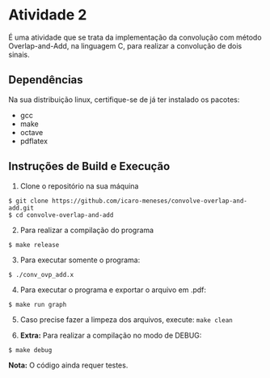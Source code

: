 # Atividade 2

É uma atividade que se trata da implementação da convolução com método Overlap-and-Add, na linguagem C, para realizar a 
convolução de dois sinais.

## Dependências

Na sua distribuição linux, certifique-se de já ter instalado os pacotes:

- gcc
- make
- octave
- pdflatex

## Instruções de Build e Execução

1. Clone o repositório na sua máquina

```
$ git clone https://github.com/icaro-meneses/convolve-overlap-and-add.git
$ cd convolve-overlap-and-add
```

2. Para realizar a compilação do programa

```
$ make release
```

3. Para executar somente o programa:

```
$ ./conv_ovp_add.x
```

4. Para executar o programa e exportar o arquivo em .pdf:

```
$ make run graph
```

5. Caso precise fazer a limpeza dos arquivos, execute: `make clean`

6. **Extra:** Para realizar a compilação no modo de DEBUG:
```
$ make debug
```

**Nota:** O código ainda requer testes.


